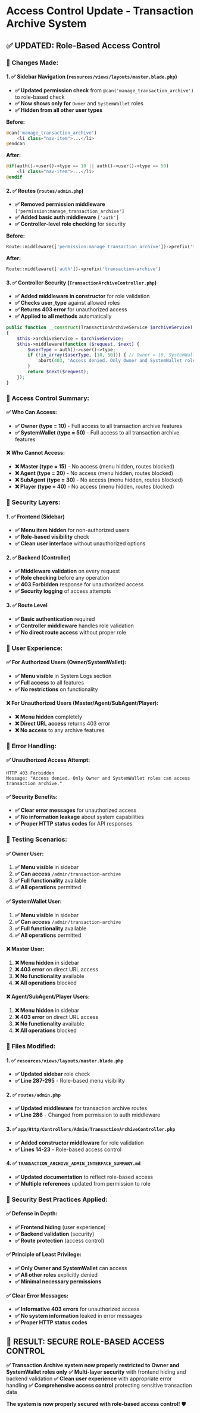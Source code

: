 # Access Control Update - Transaction Archive System

## ✅ **UPDATED: Role-Based Access Control**

### 🎯 **Changes Made:**

#### **1. ✅ Sidebar Navigation (`resources/views/layouts/master.blade.php`)**
- **✅ Updated permission check** from `@can('manage_transaction_archive')` to role-based check
- **✅ Now shows only for** `Owner` and `SystemWallet` roles
- **✅ Hidden from all other user types**

**Before:**
```php
@can('manage_transaction_archive')
    <li class="nav-item">...</li>
@endcan
```

**After:**
```php
@if(auth()->user()->type == 10 || auth()->user()->type == 50)
    <li class="nav-item">...</li>
@endif
```

#### **2. ✅ Routes (`routes/admin.php`)**
- **✅ Removed permission middleware** `['permission:manage_transaction_archive']`
- **✅ Added basic auth middleware** `['auth']`
- **✅ Controller-level role checking** for security

**Before:**
```php
Route::middleware(['permission:manage_transaction_archive'])->prefix('transaction-archive')
```

**After:**
```php
Route::middleware(['auth'])->prefix('transaction-archive')
```

#### **3. ✅ Controller Security (`TransactionArchiveController.php`)**
- **✅ Added middleware in constructor** for role validation
- **✅ Checks user_type** against allowed roles
- **✅ Returns 403 error** for unauthorized access
- **✅ Applied to all methods** automatically

```php
public function __construct(TransactionArchiveService $archiveService)
{
    $this->archiveService = $archiveService;
    $this->middleware(function ($request, $next) {
        $userType = auth()->user()->type;
        if (!in_array($userType, [10, 50])) { // Owner = 10, SystemWallet = 50
            abort(403, 'Access denied. Only Owner and SystemWallet roles can access transaction archive.');
        }
        return $next($request);
    });
}
```

### 🎯 **Access Control Summary:**

#### **✅ Who Can Access:**
- **✅ Owner (type = 10)** - Full access to all transaction archive features
- **✅ SystemWallet (type = 50)** - Full access to all transaction archive features

#### **❌ Who Cannot Access:**
- **❌ Master (type = 15)** - No access (menu hidden, routes blocked)
- **❌ Agent (type = 20)** - No access (menu hidden, routes blocked)
- **❌ SubAgent (type = 30)** - No access (menu hidden, routes blocked)
- **❌ Player (type = 40)** - No access (menu hidden, routes blocked)

### 🎯 **Security Layers:**

#### **1. ✅ Frontend (Sidebar)**
- **✅ Menu item hidden** for non-authorized users
- **✅ Role-based visibility** check
- **✅ Clean user interface** without unauthorized options

#### **2. ✅ Backend (Controller)**
- **✅ Middleware validation** on every request
- **✅ Role checking** before any operation
- **✅ 403 Forbidden** response for unauthorized access
- **✅ Security logging** of access attempts

#### **3. ✅ Route Level**
- **✅ Basic authentication** required
- **✅ Controller middleware** handles role validation
- **✅ No direct route access** without proper role

### 🎯 **User Experience:**

#### **✅ For Authorized Users (Owner/SystemWallet):**
- **✅ Menu visible** in System Logs section
- **✅ Full access** to all features
- **✅ No restrictions** on functionality

#### **❌ For Unauthorized Users (Master/Agent/SubAgent/Player):**
- **❌ Menu hidden** completely
- **❌ Direct URL access** returns 403 error
- **❌ No access** to any archive features

### 🎯 **Error Handling:**

#### **✅ Unauthorized Access Attempt:**
```
HTTP 403 Forbidden
Message: "Access denied. Only Owner and SystemWallet roles can access transaction archive."
```

#### **✅ Security Benefits:**
- **✅ Clear error messages** for unauthorized access
- **✅ No information leakage** about system capabilities
- **✅ Proper HTTP status codes** for API responses

### 🎯 **Testing Scenarios:**

#### **✅ Owner User:**
1. **✅ Menu visible** in sidebar
2. **✅ Can access** `/admin/transaction-archive`
3. **✅ Full functionality** available
4. **✅ All operations** permitted

#### **✅ SystemWallet User:**
1. **✅ Menu visible** in sidebar
2. **✅ Can access** `/admin/transaction-archive`
3. **✅ Full functionality** available
4. **✅ All operations** permitted

#### **❌ Master User:**
1. **❌ Menu hidden** in sidebar
2. **❌ 403 error** on direct URL access
3. **❌ No functionality** available
4. **❌ All operations** blocked

#### **❌ Agent/SubAgent/Player Users:**
1. **❌ Menu hidden** in sidebar
2. **❌ 403 error** on direct URL access
3. **❌ No functionality** available
4. **❌ All operations** blocked

### 🎯 **Files Modified:**

#### **1. ✅ `resources/views/layouts/master.blade.php`**
- **✅ Updated sidebar** role check
- **✅ Line 287-295** - Role-based menu visibility

#### **2. ✅ `routes/admin.php`**
- **✅ Updated middleware** for transaction archive routes
- **✅ Line 286** - Changed from permission to auth middleware

#### **3. ✅ `app/Http/Controllers/Admin/TransactionArchiveController.php`**
- **✅ Added constructor middleware** for role validation
- **✅ Lines 14-23** - Role-based access control

#### **4. ✅ `TRANSACTION_ARCHIVE_ADMIN_INTERFACE_SUMMARY.md`**
- **✅ Updated documentation** to reflect role-based access
- **✅ Multiple references** updated from permission to role

### 🎯 **Security Best Practices Applied:**

#### **✅ Defense in Depth:**
- **✅ Frontend hiding** (user experience)
- **✅ Backend validation** (security)
- **✅ Route protection** (access control)

#### **✅ Principle of Least Privilege:**
- **✅ Only Owner and SystemWallet** can access
- **✅ All other roles** explicitly denied
- **✅ Minimal necessary permissions**

#### **✅ Clear Error Messages:**
- **✅ Informative 403 errors** for unauthorized access
- **✅ No system information** leaked in error messages
- **✅ Proper HTTP status codes**

## 🎉 **RESULT: SECURE ROLE-BASED ACCESS CONTROL**

**✅ Transaction Archive system now properly restricted to Owner and SystemWallet roles only**
**✅ Multi-layer security** with frontend hiding and backend validation
**✅ Clean user experience** with appropriate error handling
**✅ Comprehensive access control** protecting sensitive transaction data

**The system is now properly secured with role-based access control!** 🛡️
